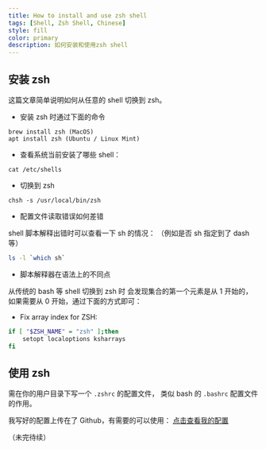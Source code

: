 ```yaml
---
title: How to install and use zsh shell
tags: [Shell, Zsh Shell, Chinese]
style: fill
color: primary
description: 如何安装和使用zsh shell
---
```


## 安装 zsh

这篇文章简单说明如何从任意的 shell 切换到 zsh。

* 安装 zsh 时通过下面的命令
```
brew install zsh (MacOS)
apt install zsh (Ubuntu / Linux Mint)
```

* 查看系统当前安装了哪些 shell：
```
cat /etc/shells
```

* 切换到 zsh
```
chsh -s /usr/local/bin/zsh
```

* 配置文件读取错误如何差错

shell 脚本解释出错时可以查看一下 sh 的情况：
（例如是否 sh 指定到了 dash 等）

```sh
ls -l `which sh`
```

* 脚本解释器在语法上的不同点

从传统的 bash 等 shell 切换到 zsh 时
会发现集合的第一个元素是从 1 开始的，
如果需要从 0 开始，通过下面的方式即可：

* Fix array index for ZSH:
```sh
if [ "$ZSH_NAME" = "zsh" ];then
	setopt localoptions ksharrays
fi
```

## 使用 zsh

需在你的用户目录下写一个 `.zshrc` 的配置文件，
类似 bash 的 `.bashrc` 配置文件的作用。

我写好的配置上传在了 Github，有需要的可以使用：
[点击查看我的配置](https://github.com/xinii/xinconfig/blob/master/profile/core/zsh.sh)

（未完待续）
